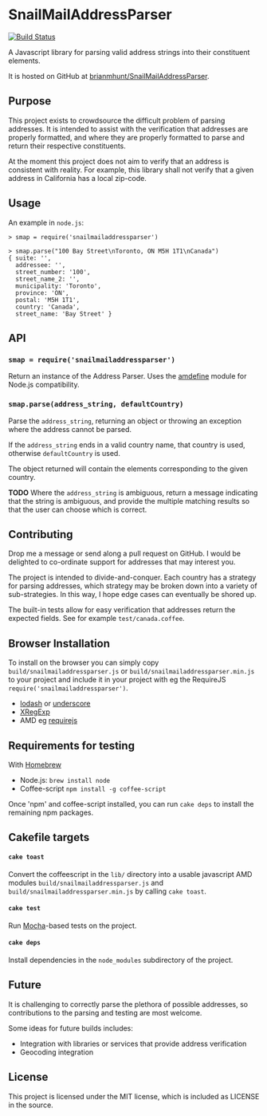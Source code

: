 SnailMailAddressParser
======================

[![Build Status](https://travis-ci.org/brianmhunt/SnailMailAddressParser.png)](https://travis-ci.org/brianmhunt/SnailMailAddressParser)


A Javascript library for parsing valid address strings into their constituent elements.

It is hosted on GitHub at
[brianmhunt/SnailMailAddressParser](http://brianmhunt.github.com/SnailMailAddressParser/).

Purpose
-------

This project exists to crowdsource the difficult problem of parsing addresses. It is intended to assist with the verification that addresses are properly formatted, and where they are properly formatted to parse and return their respective constituents.

At the moment this project does not aim to verify that an address is consistent with reality. For example, this library shall not verify that a given address in California has a local zip-code.

Usage
-----

An example in `node.js`:

    > smap = require('snailmailaddressparser')

    > smap.parse("100 Bay Street\nToronto, ON M5H 1T1\nCanada")
    { suite: '',
      addressee: '',
      street_number: '100',
      street_name_2: '',
      municipality: 'Toronto',
      province: 'ON',
      postal: 'M5H 1T1',
      country: 'Canada',
      street_name: 'Bay Street' }

API
---

### `smap = require('snailmailaddressparser')`

Return an instance of the Address Parser. Uses the
[amdefine](https://github.com/jrburke/amdefine) module for Node.js
compatibility.

### `smap.parse(address_string, defaultCountry)`

Parse the `address_string`, returning an object or throwing an exception where
the address cannot be parsed.

If the `address_string` ends in a valid country name, that country is used,
otherwise `defaultCountry` is used.

The object returned will contain the elements corresponding to the given
country.

**TODO** Where the `address_string` is ambiguous, return a message indicating
that the string is ambiguous, and provide the multiple matching results so that
the user can choose which is correct.

Contributing
------------

Drop me a message or send along a pull request on GitHub. I would be delighted
to co-ordinate support for addresses that may interest you.

The project is intended to divide-and-conquer. Each country has a strategy for
parsing addresses, which strategy may be broken down into a variety of
sub-strategies. In this way, I hope edge cases can eventually be shored up.

The built-in tests allow for easy verification that addresses return the
expected fields. See for example `test/canada.coffee`.

Browser Installation
--------------------

To install on the browser you can simply copy `build/snailmailaddressparser.js`
or `build/snailmailaddressparser.min.js` to your project and include it in your
project with eg the RequireJS `require('snailmailaddressparser')`.

- [lodash](https://github.com/bestiejs/lodash) 
  or [underscore](http://underscorejs.org/)
- [XRegExp](http://xregexp.com/)
- AMD eg [requirejs](http://requirejs.org/)

Requirements for testing
------------------------

With [Homebrew](http://mxcl.github.com/homebrew/)

- Node.js: `brew install node`
- Coffee-script `npm install -g coffee-script`

Once 'npm' and coffee-script installed, you can run `cake deps` to install the
remaining npm packages.

Cakefile targets
----------------

#### `cake toast`

Convert the coffeescript in the `lib/` directory into a usable javascript AMD
modules `build/snailmailaddressparser.js` and 
`build/snailmailaddressparser.min.js` by calling `cake toast`.

#### `cake test`

Run [Mocha](http://visionmedia.github.com/mocha/)-based tests on the project.

#### `cake deps`

Install dependencies in the `node_modules` subdirectory of the project.

Future
------

It is challenging to correctly parse the plethora of possible addresses, so
contributions to the parsing and testing are most welcome.

Some ideas for future builds includes:

- Integration with libraries or services that provide address verification
- Geocoding integration

License
-------

This project is licensed under the MIT license, which is included as LICENSE in
the source.

